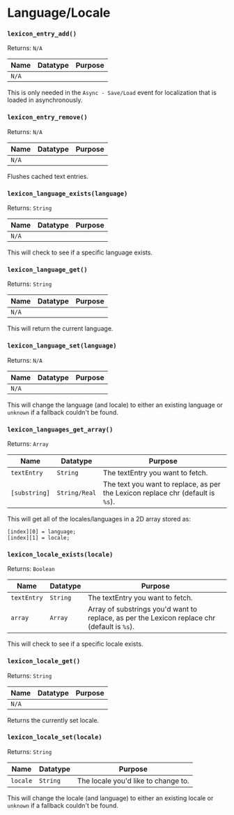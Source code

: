 # Language/Locale

### `lexicon_entry_add()`

Returns: `N/A`

|Name|Datatype|Purpose|
|---|---|---|
|`N/A`|||

This is only needed in the `Async - Save/Load` event for localization that is loaded in asynchronously.

### `lexicon_entry_remove()`

Returns: `N/A`

|Name|Datatype|Purpose|
|---|---|---|
|`N/A`|||

Flushes cached text entries.

### `lexicon_language_exists(language)`

Returns: `String`

|Name|Datatype|Purpose|
|---|---|---|
|`N/A`|||

This will check to see if a specific language exists.

### `lexicon_language_get()`

Returns: `String`

|Name|Datatype|Purpose|
|---|---|---|
|`N/A`|||

This will return the current language.

### `lexicon_language_set(language)`

Returns: `N/A`

|Name|Datatype|Purpose|
|---|---|---|
|`N/A`|||

This will change the language (and locale) to either an existing language or `unknown` if a fallback couldn't be found.

### `lexicon_languages_get_array()`

Returns: `Array`

|Name|Datatype|Purpose|
|---|---|---|
|`textEntry`| `String`| The textEntry you want to fetch.|
|`[substring]`| `String/Real`| The text you want to replace, as per the Lexicon replace chr (default is `%s`).|

This will get all of the locales/languages in a 2D array stored as:<br>
```
[index][0] = language;
[index][1] = locale;
```

### `lexicon_locale_exists(locale)`

Returns: `Boolean`

|Name|Datatype|Purpose|
|---|---|---|
|`textEntry`| `String`| The textEntry you want to fetch.|
|`array`| `Array`| Array of substrings you'd want to replace, as per the Lexicon replace chr (default is `%s`).|

This will check to see if a specific locale exists.

### `lexicon_locale_get()`

Returns: `String`

|Name|Datatype|Purpose|
|---|---|---|
|`N/A`|||

Returns the currently set locale.

### `lexicon_locale_set(locale)`

Returns: `String`

|Name|Datatype|Purpose|
|---|---|---|
|`locale`| `String`| The locale you'd like to change to.|

This will change the locale (and language) to either an existing locale or `unknown` if a fallback couldn't be found.